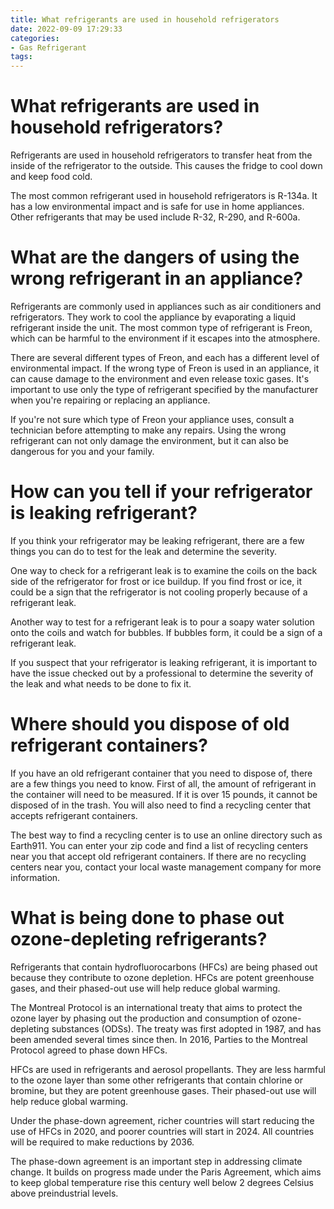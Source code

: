 ```yaml
---
title: What refrigerants are used in household refrigerators
date: 2022-09-09 17:29:33
categories:
- Gas Refrigerant
tags:
---
```



#  What refrigerants are used in household refrigerators?

Refrigerants are used in household refrigerators to transfer heat from the inside of the refrigerator to the outside. This causes the fridge to cool down and keep food cold.

The most common refrigerant used in household refrigerators is R-134a. It has a low environmental impact and is safe for use in home appliances. Other refrigerants that may be used include R-32, R-290, and R-600a.

#  What are the dangers of using the wrong refrigerant in an appliance?

Refrigerants are commonly used in appliances such as air conditioners and refrigerators. They work to cool the appliance by evaporating a liquid refrigerant inside the unit. The most common type of refrigerant is Freon, which can be harmful to the environment if it escapes into the atmosphere.

There are several different types of Freon, and each has a different level of environmental impact. If the wrong type of Freon is used in an appliance, it can cause damage to the environment and even release toxic gases. It's important to use only the type of refrigerant specified by the manufacturer when you're repairing or replacing an appliance.

If you're not sure which type of Freon your appliance uses, consult a technician before attempting to make any repairs. Using the wrong refrigerant can not only damage the environment, but it can also be dangerous for you and your family.

#  How can you tell if your refrigerator is leaking refrigerant?

If you think your refrigerator may be leaking refrigerant, there are a few things you can do to test for the leak and determine the severity.

One way to check for a refrigerant leak is to examine the coils on the back side of the refrigerator for frost or ice buildup. If you find frost or ice, it could be a sign that the refrigerator is not cooling properly because of a refrigerant leak. 

Another way to test for a refrigerant leak is to pour a soapy water solution onto the coils and watch for bubbles. If bubbles form, it could be a sign of a refrigerant leak.

If you suspect that your refrigerator is leaking refrigerant, it is important to have the issue checked out by a professional to determine the severity of the leak and what needs to be done to fix it.

#  Where should you dispose of old refrigerant containers?

If you have an old refrigerant container that you need to dispose of, there are a few things you need to know. First of all, the amount of refrigerant in the container will need to be measured. If it is over 15 pounds, it cannot be disposed of in the trash. You will also need to find a recycling center that accepts refrigerant containers.

The best way to find a recycling center is to use an online directory such as Earth911. You can enter your zip code and find a list of recycling centers near you that accept old refrigerant containers. If there are no recycling centers near you, contact your local waste management company for more information.

#  What is being done to phase out ozone-depleting refrigerants?

Refrigerants that contain hydrofluorocarbons (HFCs) are being phased out because they contribute to ozone depletion. HFCs are potent greenhouse gases, and their phased-out use will help reduce global warming.

The Montreal Protocol is an international treaty that aims to protect the ozone layer by phasing out the production and consumption of ozone-depleting substances (ODSs). The treaty was first adopted in 1987, and has been amended several times since then. In 2016, Parties to the Montreal Protocol agreed to phase down HFCs.

HFCs are used in refrigerants and aerosol propellants. They are less harmful to the ozone layer than some other refrigerants that contain chlorine or bromine, but they are potent greenhouse gases. Their phased-out use will help reduce global warming.

Under the phase-down agreement, richer countries will start reducing the use of HFCs in 2020, and poorer countries will start in 2024. All countries will be required to make reductions by 2036.

The phase-down agreement is an important step in addressing climate change. It builds on progress made under the Paris Agreement, which aims to keep global temperature rise this century well below 2 degrees Celsius above preindustrial levels.